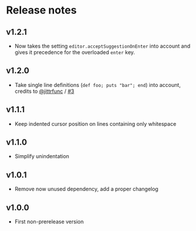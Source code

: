 # Release notes

## v1.2.1

* Now takes the setting `editor.acceptSuggestionOnEnter` into account and gives it precedence for the overloaded `enter` key.

## v1.2.0

* Take single line definitions (`def foo; puts "bar"; end`) into account, credits to [@jittrfunc](https://github.com/jittrfunc) / [#3](https://github.com/kaiwood/vscode-endwise/pull/3)

## v1.1.1

* Keep indented cursor position on lines containing only whitespace

## v1.1.0

* Simplify unindentation

## v1.0.1

* Remove now unused dependency, add a proper changelog

## v1.0.0

* First non-prerelease version

